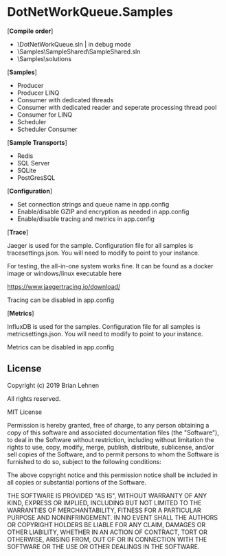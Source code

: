 DotNetWorkQueue.Samples
=========

[**Compile order**]

- \DotNetWorkQueue.sln | in debug mode
- \Samples\SampleShared\SampleShared.sln
- \\Samples\solutions


[**Samples**]

- Producer
- Producer LINQ
- Consumer with dedicated threads
- Consumer with dedicated reader and seperate processing thread pool
- Consumer for LINQ
- Scheduler
- Scheduler Consumer

[**Sample Transports**]

- Redis
- SQL Server
- SQLite
- PostGresSQL

[**Configuration**]

- Set connection strings and queue name in app.config
- Enable/disable GZIP and encryption as needed in app.config
- Enable/disable tracing and metrics in app.config

[**Trace**]

Jaeger is used for the sample. Configuration file for all samples is tracesettings.json. You will need to modify to point to your instance.

For testing, the all-in-one system works fine.  It can be found as a docker image or windows/linux executable here

https://www.jaegertracing.io/download/

Tracing can be disabled in app.config

[**Metrics**]

InfluxDB is used for the samples.  Configuration file for all samples is metricsettings.json. You will need to modify to point to your instance.

Metrics can be disabled in app.config

License
--------
Copyright (c) 2019 Brian Lehnen

All rights reserved.

MIT License

Permission is hereby granted, free of charge, to any person obtaining a copy
of this software and associated documentation files (the "Software"), to deal
in the Software without restriction, including without limitation the rights
to use, copy, modify, merge, publish, distribute, sublicense, and/or sell
copies of the Software, and to permit persons to whom the Software is
furnished to do so, subject to the following conditions:

The above copyright notice and this permission notice shall be included in
all copies or substantial portions of the Software.

THE SOFTWARE IS PROVIDED "AS IS", WITHOUT WARRANTY OF ANY KIND, EXPRESS OR
IMPLIED, INCLUDING BUT NOT LIMITED TO THE WARRANTIES OF MERCHANTABILITY,
FITNESS FOR A PARTICULAR PURPOSE AND NONINFRINGEMENT. IN NO EVENT SHALL THE
AUTHORS OR COPYRIGHT HOLDERS BE LIABLE FOR ANY CLAIM, DAMAGES OR OTHER
LIABILITY, WHETHER IN AN ACTION OF CONTRACT, TORT OR OTHERWISE, ARISING FROM,
OUT OF OR IN CONNECTION WITH THE SOFTWARE OR THE USE OR OTHER DEALINGS IN
THE SOFTWARE.
